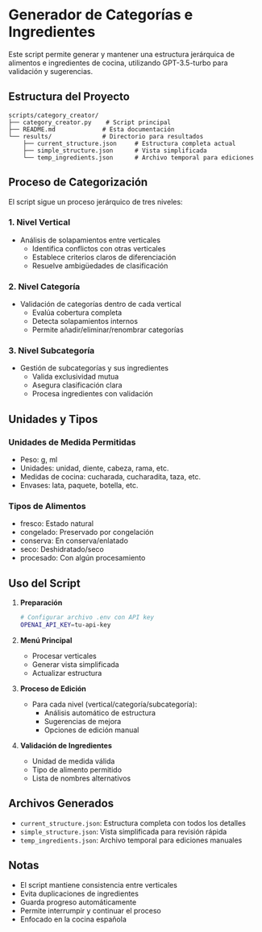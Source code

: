 # Generador de Categorías e Ingredientes

Este script permite generar y mantener una estructura jerárquica de alimentos e ingredientes de cocina, utilizando GPT-3.5-turbo para validación y sugerencias.

## Estructura del Proyecto
```
scripts/category_creator/
├── category_creator.py    # Script principal
├── README.md             # Esta documentación
└── results/              # Directorio para resultados
    ├── current_structure.json     # Estructura completa actual
    ├── simple_structure.json      # Vista simplificada
    └── temp_ingredients.json      # Archivo temporal para ediciones
```

## Proceso de Categorización

El script sigue un proceso jerárquico de tres niveles:

### 1. Nivel Vertical
- Análisis de solapamientos entre verticales
  - Identifica conflictos con otras verticales
  - Establece criterios claros de diferenciación
  - Resuelve ambigüedades de clasificación

### 2. Nivel Categoría
- Validación de categorías dentro de cada vertical
  - Evalúa cobertura completa
  - Detecta solapamientos internos
  - Permite añadir/eliminar/renombrar categorías

### 3. Nivel Subcategoría
- Gestión de subcategorías y sus ingredientes
  - Valida exclusividad mutua
  - Asegura clasificación clara
  - Procesa ingredientes con validación

## Unidades y Tipos

### Unidades de Medida Permitidas
- Peso: g, ml
- Unidades: unidad, diente, cabeza, rama, etc.
- Medidas de cocina: cucharada, cucharadita, taza, etc.
- Envases: lata, paquete, botella, etc.

### Tipos de Alimentos
- fresco: Estado natural
- congelado: Preservado por congelación
- conserva: En conserva/enlatado
- seco: Deshidratado/seco
- procesado: Con algún procesamiento

## Uso del Script

1. **Preparación**
   ```bash
   # Configurar archivo .env con API key
   OPENAI_API_KEY=tu-api-key
   ```

2. **Menú Principal**
   - Procesar verticales
   - Generar vista simplificada
   - Actualizar estructura

3. **Proceso de Edición**
   - Para cada nivel (vertical/categoría/subcategoría):
     - Análisis automático de estructura
     - Sugerencias de mejora
     - Opciones de edición manual

4. **Validación de Ingredientes**
   - Unidad de medida válida
   - Tipo de alimento permitido
   - Lista de nombres alternativos

## Archivos Generados

- `current_structure.json`: Estructura completa con todos los detalles
- `simple_structure.json`: Vista simplificada para revisión rápida
- `temp_ingredients.json`: Archivo temporal para ediciones manuales

## Notas

- El script mantiene consistencia entre verticales
- Evita duplicaciones de ingredientes
- Guarda progreso automáticamente
- Permite interrumpir y continuar el proceso
- Enfocado en la cocina española
